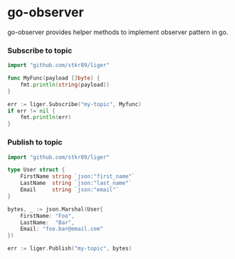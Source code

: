 # go-observer

go-observer provides helper methods to implement observer pattern in go.

### Subscribe to topic

```go
import "github.com/stkr89/liger"

func MyFunc(payload []byte) {
    fmt.println(string(payload))
}

err := liger.Subscribe("my-topic", Myfunc)
if err != nil {
    fmt.println(err)
}
```

### Publish to topic

```go
import "github.com/stkr89/liger"

type User struct {
    FirstName string `json:"first_name"`
    LastName  string `json:"last_name"`
    Email     string `json:"email"`
}

bytes, _ := json.Marshal(User{
    FirstName: "Foo",
    LastName:  "Bar",
    Email: "foo.bar@email.com"
})

err := liger.Publish("my-topic", bytes)
```
